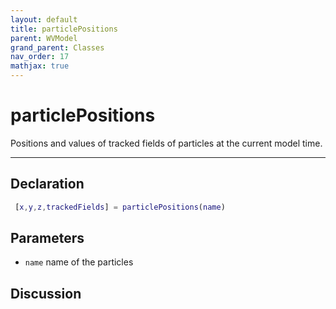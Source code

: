 ```yaml
---
layout: default
title: particlePositions
parent: WVModel
grand_parent: Classes
nav_order: 17
mathjax: true
---
```


#  particlePositions

Positions and values of tracked fields of particles at the current model time.


---

## Declaration
```matlab
 [x,y,z,trackedFields] = particlePositions(name)
```
## Parameters
+ `name`  name of the particles

## Discussion

      
